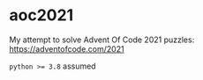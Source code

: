 # aoc2021
My attempt to solve Advent Of Code 2021 puzzles: https://adventofcode.com/2021

`python >= 3.8` assumed
